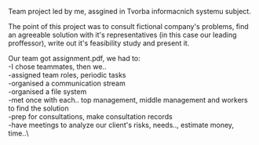   Team project led by me, assgined in Tvorba informacnich systemu subject.


  The point of this project was to consult
fictional company's problems, find an agreeable solution with it's representatives (in this case our leading proffessor), write out it's feasibility study and present it.


  Our team got assignment.pdf, we had to:\
     -I chose teammates, then we..\
     -assigned team roles, periodic tasks\
     -organised a communication stream\
     -organised a file system\
     -met once with each.. top management, middle management and workers to find the solution\
     -prep for consultations, make consultation records\
     -have meetings to analyze our client's risks, needs.., estimate money, time..\

